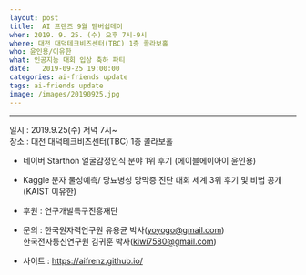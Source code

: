 ```yaml
---
layout: post
title:  AI 프렌즈 9월 멤버쉽데이 
when: 2019. 9. 25. (수) 오후 7시-9시
where: 대전 대덕테크비즈센터(TBC) 1층 콜라보홀
who: 윤인용/이유한
what: 인공지능 대회 입상 축하 파티
date:   2019-09-25 19:00:00
categories: ai-friends update
tags: ai-friends update
image: /images/20190925.jpg
---
```

***  

일시 : 2019.9.25(수) 저녁 7시~  
장소 : 대전 대덕테크비즈센터(TBC) 1층 콜라보홀  

- 네이버 Starthon 얼굴감정인식 분야 1위 후기 (에이블에이아이 윤인용)  
- Kaggle 분자 물성예측/ 당뇨병성 망막증 진단 대회 세계 3위 후기 및 비법 공개 (KAIST 이유한)  


- 후원 : 연구개발특구진흥재단  
- 문의 : 한국원자력연구원 유용균 박사(yoyogo@gmail.com)  
             한국전자통신연구원 김귀훈 박사(kiwi7580@gmail.com)  
- 사이트 : https://aifrenz.github.io/ 
